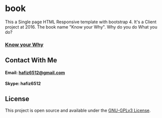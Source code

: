 # book
This a Single page HTML Responsive template with bootstrap 4.
It's a Client project at 2016. The book name "Know your Why". Why do you do What you do?


### [Know your Why](https://hafiz6512.github.io/book/)


## Contact With Me
#### Email: hafiz6512@gmail.com
#### Skype: hafiz6512

## License

This project is open source and available under the [GNU-GPLv3 License](./LICENSE).